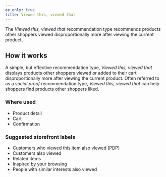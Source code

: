 ```yaml
---
ee_only: true
title: Viewed this, viewed that
---
```


The _Viewed this, viewed that_ recommendation type recommends products other shoppers viewed disproportionally more after viewing the current product.

## How it works

A simple, but effective recommendation type, _Viewed this, viewed that_ displays products other shoppers viewed or added to their cart disproportionally more after viewing the current product. Often referred to as a _social proof_ recommendation type, _Viewed this, viewed that_ can help shoppers find products other shoppers liked.

### Where used

- Product detail
- Cart
- Confirmation

### Suggested storefront labels

- Customers who viewed this item also viewed (PDP)
- Customers also viewed
- Related items
- Inspired by your browsing
- People with similar interests also viewed
